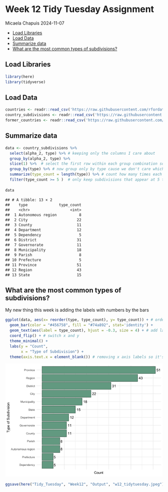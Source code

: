 Week 12 Tidy Tuesday Assignment
================
Micaela Chapuis
2024-11-07

- [Load Libraries](#load-libraries)
- [Load Data](#load-data)
- [Summarize data](#summarize-data)
- [What are the most common types of
  subdivisions?](#what-are-the-most-common-types-of-subdivisions)

## Load Libraries

``` r
library(here)
library(tidyverse)
```

## Load Data

``` r
countries <- readr::read_csv('https://raw.githubusercontent.com/rfordatascience/tidytuesday/master/data/2024/2024-11-12/countries.csv')
country_subdivisions <- readr::read_csv('https://raw.githubusercontent.com/rfordatascience/tidytuesday/master/data/2024/2024-11-12/country_subdivisions.csv')
former_countries <- readr::read_csv('https://raw.githubusercontent.com/rfordatascience/tidytuesday/master/data/2024/2024-11-12/former_countries.csv')
```

## Summarize data

``` r
data <- country_subdivisions %>%
  select(alpha_2, type) %>% # keeping only the columns I care about
  group_by(alpha_2, type) %>% 
  slice(1) %>%  # select the first row within each group combination so we have a list of what types of subdivision each country has
  group_by(type) %>% # now group only by type cause we don't care which country they are in
  summarize(type_count = length(type)) %>% # count how many times each type of subdivision appears
  filter(type_count >= 5 )  # only keep subdivisions that appear at 5 times or more to keep graph nice looking

data
```

    ## # A tibble: 13 × 2
    ##    type              type_count
    ##    <chr>                  <int>
    ##  1 Autonomous region          8
    ##  2 City                      22
    ##  3 County                    11
    ##  4 Department                12
    ##  5 Dependency                 5
    ##  6 District                  31
    ##  7 Governorate               11
    ##  8 Municipality              18
    ##  9 Parish                     8
    ## 10 Prefecture                 5
    ## 11 Province                  51
    ## 12 Region                    43
    ## 13 State                     15

## What are the most common types of subdivisions?

My new thing this week is adding the labels with numbers by the bars

``` r
ggplot(data, aes(x= reorder(type, type_count), y= type_count)) + # order the types by count value
  geom_bar(color = "#456758", fill = "#74a892", stat='identity') + 
  geom_text(aes(label = type_count), hjust = -0.3, size = 4) + # add label of the count number, slightly to the right of the columns
  coord_flip() + # switch x and y
  theme_minimal() + 
  labs(y = "Count", 
       x = "Type of Subdivision") +
  theme(axis.text.x = element_blank()) # removing x axis labels so it's not redundant since I have the labels by the bars
```

![](w12_tidytuesday_files/figure-gfm/unnamed-chunk-4-1.png)<!-- -->

``` r
ggsave(here("Tidy_Tuesday", "Week12", "Output", "w12_tidytuesday.jpeg"))
```
